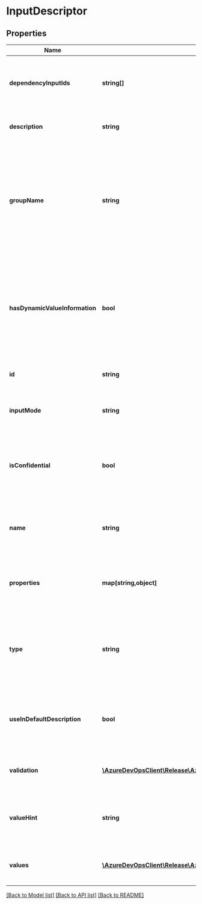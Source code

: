 # InputDescriptor

## Properties
Name | Type | Description | Notes
------------ | ------------- | ------------- | -------------
**dependencyInputIds** | **string[]** | The ids of all inputs that the value of this input is dependent on. | [optional] 
**description** | **string** | Description of what this input is used for | [optional] 
**groupName** | **string** | The group localized name to which this input belongs and can be shown as a header for the container that will include all the inputs in the group. | [optional] 
**hasDynamicValueInformation** | **bool** | If true, the value information for this input is dynamic and should be fetched when the value of dependency inputs change. | [optional] 
**id** | **string** | Identifier for the subscription input | [optional] 
**inputMode** | **string** | Mode in which the value of this input should be entered | [optional] 
**isConfidential** | **bool** | Gets whether this input is confidential, such as for a password or application key | [optional] 
**name** | **string** | Localized name which can be shown as a label for the subscription input | [optional] 
**properties** | **map[string,object]** | Custom properties for the input which can be used by the service provider | [optional] 
**type** | **string** | Underlying data type for the input value. When this value is specified, InputMode, Validation and Values are optional. | [optional] 
**useInDefaultDescription** | **bool** | Gets whether this input is included in the default generated action description. | [optional] 
**validation** | [**\AzureDevOpsClient\Release\AzureDevOpsClient\Release\Model\InputValidation**](InputValidation.md) | Information to use to validate this input&#39;s value | [optional] 
**valueHint** | **string** | A hint for input value. It can be used in the UI as the input placeholder. | [optional] 
**values** | [**\AzureDevOpsClient\Release\AzureDevOpsClient\Release\Model\InputValues**](InputValues.md) | Information about possible values for this input | [optional] 

[[Back to Model list]](../README.md#documentation-for-models) [[Back to API list]](../README.md#documentation-for-api-endpoints) [[Back to README]](../README.md)


